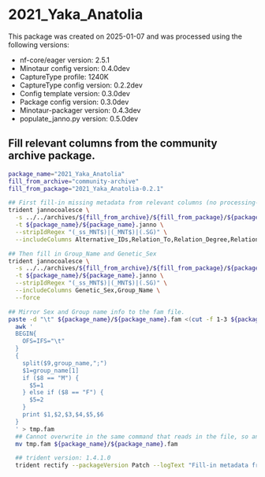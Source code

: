 # 2021_Yaka_Anatolia
This package was created on 2025-01-07 and was processed using the following versions:
 - nf-core/eager version:  2.5.1
 - Minotaur config version: 0.4.0dev
 - CaptureType profile: 1240K
 - CaptureType config version: 0.2.2dev
 - Config template version: 0.3.0dev
 - Package config version: 0.3.0dev
 - Minotaur-packager version: 0.4.3dev
 - populate_janno.py version: 0.5.0dev

## Fill relevant columns from the community archive package.

```bash
package_name="2021_Yaka_Anatolia"
fill_from_archive="community-archive"
fill_from_package="2021_Yaka_Anatolia-0.2.1"

## First fill-in missing metadata from relevant columns (no processing-based info).
trident jannocoalesce \
  -s ../../archives/${fill_from_archive}/${fill_from_package}/${package_name}.janno \
  -t ${package_name}/${package_name}.janno \
  --stripIdRegex "(_ss_MNT$)|(_MNT$)|(.SG)" \
  --includeColumns Alternative_IDs,Relation_To,Relation_Degree,Relation_Type,Relation_Note,Collection_ID,Country,Country_ISO,Location,Site,Latitude,Longitude,Date_Type,Date_C14_Labnr,Date_C14_Uncal_BP,Date_C14_Uncal_BP_Err,Date_BC_AD_Start,Date_BC_AD_Median,Date_BC_AD_Stop,Date_Note,MT_Haplogroup,Y_Haplogroup,Source_Tissue,Primary_Contact,Note,Keywords

## Then fill in Group_Name and Genetic_Sex
trident jannocoalesce \
  -s ../../archives/${fill_from_archive}/${fill_from_package}/${package_name}.janno \
  -t ${package_name}/${package_name}.janno \
  --stripIdRegex "(_ss_MNT$)|(_MNT$)|(.SG)" \
  --includeColumns Genetic_Sex,Group_Name \
  --force

## Mirror Sex and Group name info to the fam file.
paste -d "\t" ${package_name}/${package_name}.fam <(cut -f 1-3 ${package_name}/${package_name}.janno |tail -n +2) | \
  awk '
  BEGIN{
    OFS=IFS="\t"
  }
  {
    split($9,group_name,";")
    $1=group_name[1]
    if ($8 == "M") {
      $5=1
    } else if ($8 == "F") {
      $5=2
    }
    print $1,$2,$3,$4,$5,$6
  }
  ' > tmp.fam
  ## Cannot overwrite in the same command that reads in the file, so an extra mv is needed.
  mv tmp.fam ${package_name}/${package_name}.fam

  ## trident version: 1.4.1.0
  trident rectify --packageVersion Patch --logText "Fill-in metadata from ${fill_from_archive}: ${fill_from_package}" --checksumAll -d ${package_name}
```
